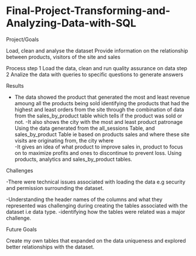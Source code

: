 # Final-Project-Transforming-and-Analyzing-Data-with-SQL

 Project/Goals

Load, clean and analyse the dataset
Provide information on the relationship between products, visitors of the site and sales

Process
 step 1
Load the data, clean and run quality assurance on data
step 2
Analize the data with queries to specific questions to generate answers 

Results

- The data showed the product that generated the most and least revenue amoung all the products being sold
identifying the products that had the highest and least orders from the site through the combination of data from the sales_by_product table which tells if the product was sold or not. 
-It also shows the city with the most and least product patronage 
Using the data generated from the all_sessions Table, and sales_by_product Table ie based on products sales and where these site visits are originating from, the city where  
-It gives an idea of what product to improve sales in, product to focus on to maximize profits and ones to discontinue to prevent loss. Using products, analytics and sales_by_product tables.

Challenges 

-There were technical issues associated with loading the data e.g security and permission surrounding the dataset.

-Understanding the header names of the columns and what they represented was challenging during creating the tables associated with the dataset i.e data type.
-identifying how the tables were related was a major challenge.

Future Goals

Create my own tables that expanded on the data uniqueness and explored better relationships with the dataset.
